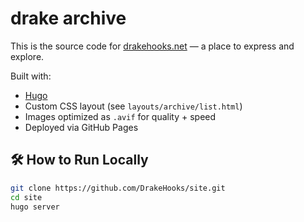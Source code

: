 # drake archive

This is the source code for [drakehooks.net](https://drakehooks.net) — a place to express and explore.

Built with:
- [Hugo](https://gohugo.io/)
- Custom CSS layout (see `layouts/archive/list.html`)
- Images optimized as `.avif` for quality + speed
- Deployed via GitHub Pages

## 🛠 How to Run Locally

```bash
git clone https://github.com/DrakeHooks/site.git
cd site
hugo server
